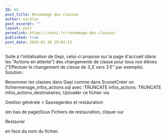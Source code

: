 ```yaml
---
ID: 65
post_title: Renommage des classes
author: nicolas
post_excerpt: ""
layout: post
permalink: https://rouni.fr/renommage-des-classes/
published: true
post_date: 2016-01-18 19:04:13
---
```

Suite à l'initialisation de Gepi, celui-ci propose sur la page d'accueil (dans les "Actions en attente") des changements de classe pour tous nos élèves ("Effectuer le changement de classe de 3_E vers 3 E" par exemple). Solution :

Renommer les classes dans Gepi comme dans SconetCréer un fichiermenage_infos_actions.sql avec :TRUNCATE infos_actions; TRUNCATE infos_actions_destinataires; Uploader ce fichier via

Gestion générale &gt; Sauvegardes et restauration

(en bas de page)Sous Fichiers de restauration, cliquer sur

Restaurer

en face du nom du fichier.